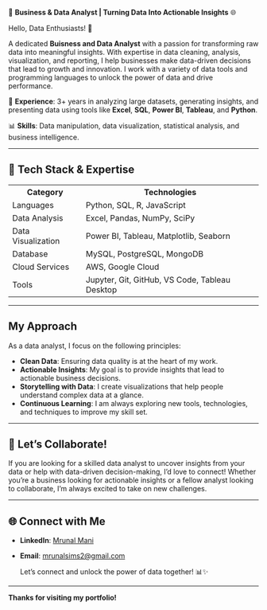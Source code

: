 🚀 **Business & Data Analyst | Turning Data Into Actionable Insights** 🌐

Hello, Data Enthusiasts! 👋

A dedicated **Buisness and Data Analyst** with a passion for transforming raw data into meaningful insights. With expertise in data cleaning, analysis, visualization, and reporting, I help businesses make data-driven decisions that lead to growth and innovation. I work with a variety of data tools and programming languages to unlock the power of data and drive performance.

🔭 **Experience**: 3+ years in analyzing large datasets, generating insights, and presenting data using tools like **Excel**, **SQL**, **Power BI**, **Tableau**, and **Python**.

📊 **Skills**: Data manipulation, data visualization, statistical analysis, and business intelligence. 

---

## 🚀 Tech Stack & Expertise

<table>
  <tr>
    <th>Category</th>
    <th>Technologies</th>
  </tr>
  <tr>
    <td>Languages</td>
    <td>Python, SQL, R, JavaScript</td>
  </tr>
  <tr>
    <td>Data Analysis</td>
    <td>Excel, Pandas, NumPy, SciPy</td>
  </tr>
  <tr>
    <td>Data Visualization</td>
    <td>Power BI, Tableau, Matplotlib, Seaborn</td>
  </tr>
  <tr>
    <td>Database</td>
    <td>MySQL, PostgreSQL, MongoDB</td>
  </tr>
  <tr>
    <td>Cloud Services</td>
    <td>AWS, Google Cloud</td>
  </tr>
  <tr>
    <td>Tools</td>
    <td>Jupyter, Git, GitHub, VS Code, Tableau Desktop</td>
  </tr>
</table> 

---

## My Approach

As a data analyst, I focus on the following principles:
- **Clean Data**: Ensuring data quality is at the heart of my work.
- **Actionable Insights**: My goal is to provide insights that lead to actionable business decisions.
- **Storytelling with Data**: I create visualizations that help people understand complex data at a glance.
- **Continuous Learning**: I am always exploring new tools, technologies, and techniques to improve my skill set.

---

## 🤝 Let’s Collaborate!

If you are looking for a skilled data analyst to uncover insights from your data or help with data-driven decision-making, I’d love to connect! Whether you’re a business looking for actionable insights or a fellow analyst looking to collaborate, I’m always excited to take on new challenges.

---

## 🌐 Connect with Me

- **LinkedIn**: [Mrunal Mani](https://www.linkedin.com/in/mrunalvitnerkar/)
- **Email**: [mrunalsims2@gmail.com](mailto:mrunalsims2@gmail.com)

  Let’s connect and unlock the power of data together! 📊✨

---

**Thanks for visiting my portfolio!**
